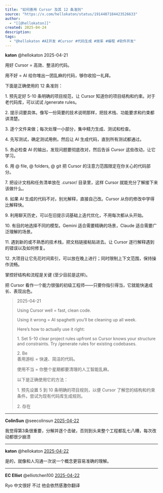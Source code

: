 ```yaml
---
title: "如何善用 Cursor 及其 12 条准则"
source: "https://x.com/hellokaton/status/1914487184423526633"
author:
  - "[[@hellokaton]]"
created: 2025-04-24
description:
tags:
  - "@hellokaton #AI开发 #Cursor #代码生成 #效率 #编程 #软件开发"
---
```

**katon** @hellokaton 2025-04-21

用好 Cursor = 高效、整洁的代码。

用不好 = AI 给你堆出一团乱麻的代码，够你收拾一礼拜。  
  
下面是正确使用的 12 条准则：  
  
1\. 预先定好 5-10 条明确的项目规范，让 Cursor 知道你的项目结构和约束。对于老代码库，可以试试 /generate rules。  
  
2\. 提示词要具体。像写一份简要的技术说明那样，把技术栈、功能要求和约束都讲清楚。  
  
3\. 逐个文件来做；每次处理一小部分，集中精力生成、测试和检查。  
  
4\. 先写测试，确定测试用例，然后让 AI 生成代码，直到所有测试都通过。  
  
5\. 务必检查 AI 的输出，发现问题要彻底改对，然后告诉 Cursor 这些改动，让它学习。  
  
6\. 用 @ file, @ folders, @ git 把 Cursor 的注意力范围限定在你关心的代码部分。  
  
7\. 把设计文档和任务清单放在 .cursor/ 目录里，这样 Cursor 就能充分了解接下来该做什么。  
  
8\. 如果 AI 生成的代码不对，别光解释，直接自己改。Cursor 从你的修改中学得比解释快。  
  
9\. 利用聊天历史，可以在旧提示词基础上迭代优化，不用每次都从头开始。  
  
10\. 有目的地选择不同的模型。Gemini 适合需要精确的场景，Claude 适合需要广泛理解的场景。  
  
11\. 遇到新的或不熟悉的技术栈，把文档链接粘贴进去。让 Cursor 逐行解释遇到的错误以及如何修复。  
  
12\. 大项目让它先花时间索引，可以放在晚上进行；同时限制上下文范围，保持操作流畅。  
  
掌控好结构和流程是关键 (至少目前是这样)。  
  
把 Cursor 看作一个能力很强的初级工程师——只要你指引得当，它就能快速成长、表现出色。

> 2025-04-21
> 
> Using Cursor well = fast, clean code.
> 
> Using it wrong = AI spaghetti you’ll be cleaning up all week.
> 
> Here’s how to actually use it right:
> 
> 1\. Set 5-10 clear project rules upfront so Cursor knows your structure and constraints. Try /generate rules for existing codebases.
> 
> 2\. Be  
> 善用游标 = 快速、简洁的代码。
> 
> 使用不当 = 你整个星期都要清理的人工智能乱麻。
> 
> 以下是正确使用它的方法：
> 
> 1\. 预先设置 5 到 10 条明确的项目规则，以便 Cursor 了解您的结构和约束条件。尝试为现有代码库生成规则。
> 
> 2\. 存在

---

**ColinSun** @seecolinsun [2025-04-22](https://x.com/seecolinsun/status/1914506139414466839)

我觉得第3条很重要，分解并逐个击破，否则到头来整个工程都乱七八糟，每次改动都很少崩溃

---

**katon** @hellokaton [2025-04-22](https://x.com/hellokaton/status/1914506420806189290)

是的，就像和人沟通一次说一个概念更容易准确的理解。

---

**EC Elliot** @elliotchen100 [2025-04-22](https://x.com/elliotchen100/status/1914497997616062472)

Ryo 中文很好 不过 他会依然感激你翻译